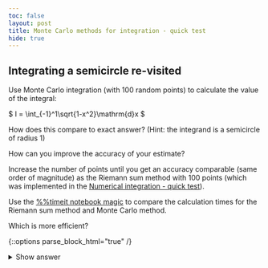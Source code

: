 ```yaml
---
toc: false
layout: post
title: Monte Carlo methods for integration - quick test
hide: true
---
```


## Integrating a semicircle re-visited

Use Monte Carlo integration (with 100 random points) to calculate the value of the integral:

$ I = \int_{-1}^1\sqrt{1-x^2}\mathrm{d}x $

How does this compare to exact answer? (Hint: the integrand is a semicircle of radius 1)

How can you improve the accuracy of your estimate?

Increase the number of points until you get an accuracy comparable (same order of magnitude) as the Riemann sum method with 100 points (which was implemented in the [Numerical integration - quick test](https://nu-cem.github.io/CompPhys/2021/08/02/Numerical-Integration-Qs.html)).

Use the [%%timeit notebook magic](https://ipython.readthedocs.io/en/stable/interactive/magics.html#magic-timeit) to compare the calculation times for the Riemann sum method and Monte Carlo method.

Which is more efficient? 

{::options parse_block_html="true" /}
<details>
  <summary markdown="span">Show answer</summary>
    
We want to calculate the area of a semicircle with radius 1. We can adapt the approach used in the Monte Carlo tutorial but, in this case, we use the fact that $P_i = \frac{A_c}{A_r}$ where $A_r$ is a rectangle of length 2 (as the semicircle goes from $-1$ to $1$) and height 1.
  
~~~python
import random
import math
    
def estimate_semicircle_area(num_points):
    
    points = []
    hits = 0
    for i in range(num_points):
        # random.uniform(a,b) returns a random number drawn from a uniform distribution from a to b
        x, y = random.uniform(-1,1), random.uniform(0,1)
        # we test if the point is within the circle (using the equation for a circle, X^2+y^2=r^2)
        if x*x + y*y < 1.0:
            hits += 1
    
    probability = hits / num_points
    rectangle_area = 2
    return probability*rectangle_area
    
estimate_semicircle_area(100)
~~~
    
~~~output
1.58
~~~

Note that your estimate will be different as you be using a different set of random numbers.                        
The exact answer is $\frac{\pi}{2}$. The error on our calculation is
    
~~~python
math.pi/2 - estimate_semicircle_area(100)
~~~
    
~~~output
-0.04920367320510355
~~~
    
To improve the accuracy we can use a larger number of random points:
    
~~~python
math.pi/2 - estimate_semicircle_area(1000)
~~~

~~~output
0.04679632679489654
~~~   
          
~~~python                          
math.pi/2 - estimate_semicircle_area(10000)
~~~  
                          
~~~output
-0.0048036732051033315
~~~ 
                           
Increasing the number of points to 10,000 gives an error comparable to the Riemann sum method with 100 integration slices (where the error is 0.002). Let's use the %%timeit magic to time how long each takes to run
            
~~~python                          
%%timeit
estimate_semicircle_area(10000)
~~~  
                          
~~~output
6.23 ms ± 370 µs per loop (mean ± std. dev. of 7 runs, 100 loops each)
~~~ 
            
~~~python                          
%%timeit
rectangular_slice_integral(semicircle, -1, 1, 100)
~~~  
                          
~~~output
31 µs ± 1.09 µs per loop (mean ± std. dev. of 7 runs, 10000 loops each)
~~~ 
            
As each method gives roughly the same accuracy, but the `estimate_semicircle_area` is 100x smaller, we can deduce that the Monte Carlo method implemented in `estimate_semicircle_area` is considerably less efficient than the Riemann summation method implemented in `rectangular_slice_integral`. However the Monte Carlo method is useful for badly behaving systems, as we will see in the lesson exercises.
   
</details>